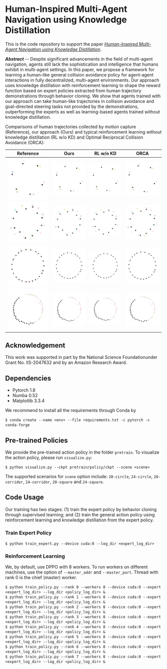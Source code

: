 # Human-Inspired Multi-Agent Navigation using Knowledge Distillation

This is the code repository to support the paper _[Human-Inspired Multi-Agent Navigation using Knowledge Distillation](https://arxiv.org/abs/2103.10000)_.

_**Abstract**_ -- Despite significant advancements in the field of multi-agent navigation, agents still lack the sophistication and intelligence that humans exhibit in multi-agent settings. In this paper, we propose a framework for learning a human-like general collision avoidance policy for agent-agent interactions in fully decentralized, multi-agent environments. Our approach uses knowledge distillation with reinforcement learning to shape the reward function based on expert policies extracted from human trajectory demonstrations through behavior cloning. We show that agents trained with our approach can take human-like trajectories in collision avoidance and goal-directed steering tasks not provided by the demonstrations, outperforming the experts as well as learning-based agents trained without knowledge distillation. 

Comparisons of human trajectories collected by motion capture (Reference), our approach (Ours) and typical reinforcement learning without knowledge distillation (RL w/o KD) and Optimal Reciprocal Collision Avoidance (ORCA):

| Reference | Ours | RL w/o KD | ORCA |
|-----------|------|-----------|------|
| ![](gallery/c6_ref.gif) | ![](gallery/c6_ours.gif) | ![](gallery/c6_rl.gif) | ![](gallery/c6_orca.gif) |
| ![](gallery/c12_1_ref.gif) | ![](gallery/c12_1_ours.gif) | ![](gallery/c12_1_rl.gif) | ![](gallery/c12_1_orca.gif) |
| ![](gallery/c24_3_ref.gif) | ![](gallery/c24_3_ours.gif) | ![](gallery/c24_3_rl.gif) | ![](gallery/c24_3_orca.gif) |
| ![](gallery/c24_4_ref.gif) | ![](gallery/c24_4_ours.gif) | ![](gallery/c24_4_rl.gif) | ![](gallery/c24_4_orca.gif) |


## Acknowledgement

This work was supported in part by the National Science Foundationunder Grant No. IIS-2047632 and by an Amazon Research Award.

## Dependencies

- Pytorch 1.8
- Numba 0.52
- Matplotlib 3.3.4

We recommend to install all the requirements through Conda by

    $ conda create --name <env> --file requirements.txt -c pytorch -c conda-forge


## Pre-trained Policies

We provide the pre-trained action policy in the folder `pretrain`. To visualize the action policy, please run `visualize.py`:

    $ python visualize.py --ckpt pretrain/policy/ckpt --scene <scene>

The supported scenarios for `scene` option include: `20-circle`, `24-circle`, `20-corridor`, `24-corridor`, `20-square` and `24-square`.


## Code Usage

Our training has two stages: (1) train the expert policy by behavior cloning through supervised learning; and (2) train the general action policy using reinforcement learning and knowledge distillation from the expert policy. 

### Train Expert Policy

    $ python train_expert.py --device cuda:0 --log_dir <expert_log_dir>

### Reinforcement Learning 

We, by default, use DPPO with 8 workers. To run workers on different machines, use the option of `--master_addr` and `--master_port`. Thread with rank 0 is the chief (master) worker.

    $ python train_policy.py --rank 0 --workers 8 --device cuda:0 --expert <expert_log_dir> --log_dir <policy_log_dir> &
    $ python train_policy.py --rank 1 --workers 8 --device cuda:0 --expert <expert_log_dir> --log_dir <policy_log_dir> &
    $ python train_policy.py --rank 2 --workers 8 --device cuda:0 --expert <expert_log_dir> --log_dir <policy_log_dir> &
    $ python train_policy.py --rank 3 --workers 8 --device cuda:0 --expert <expert_log_dir> --log_dir <policy_log_dir> &
    $ python train_policy.py --rank 4 --workers 8 --device cuda:0 --expert <expert_log_dir> --log_dir <policy_log_dir> &
    $ python train_policy.py --rank 5 --workers 8 --device cuda:0 --expert <expert_log_dir> --log_dir <policy_log_dir> &
    $ python train_policy.py --rank 6 --workers 8 --device cuda:0 --expert <expert_log_dir> --log_dir <policy_log_dir> &
    $ python train_policy.py --rank 7 --workers 8 --device cuda:0 --expert <expert_log_dir> --log_dir <policy_log_dir> &

